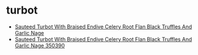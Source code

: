 # turbot

 * [Sauteed Turbot With Braised Endive Celery Root Flan Black Truffles And Garlic Nage](../../index/s/sauteed-turbot-with-braised-endive-celery-root-flan-black-truffles-and-garlic-nage-350390.json)
 * [Sauteed Turbot With Braised Endive Celery Root Flan Black Truffles And Garlic Nage 350390](../../index/s/sauteed-turbot-with-braised-endive-celery-root-flan-black-truffles-and-garlic-nage-350390.json)
